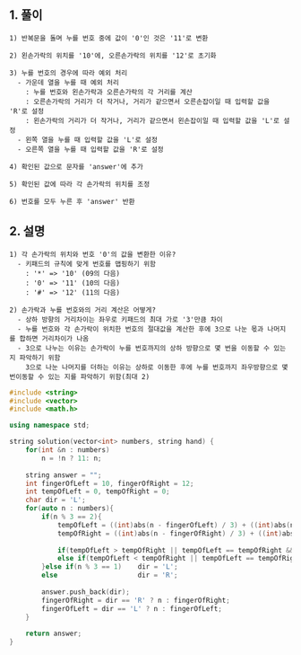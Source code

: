   ## 1. 풀이
    1) 반복문을 돌며 누를 번호 중에 값이 '0'인 것은 '11'로 변환
    
    2) 왼손가락의 위치를 '10'에, 오른손가락의 위치를 '12'로 초기화
    
    3) 누를 번호의 경우에 따라 예외 처리
      - 가운데 열을 누를 때 예외 처리
        : 누를 번호와 왼손가락과 오른손가락의 각 거리를 계산
        : 오른손가락의 거리가 더 작거나, 거리가 같으면서 오른손잡이일 때 입력할 값을 'R'로 설정
        : 왼손가락의 거리가 더 작거나, 거리가 같으면서 왼손잡이일 때 입력할 값을 'L'로 설정
      - 왼쪽 열을 누를 때 입력할 값을 'L'로 설정
      - 오른쪽 열을 누를 때 입력할 값을 'R'로 설정   
      
    4) 확인된 값으로 문자를 'answer'에 추가
    
    5) 확인된 값에 따라 각 손가락의 위치를 조정
    
    6) 번호를 모두 누른 후 'answer' 반환

  ## 2. 설명
    1) 각 손가락의 위치와 번호 '0'의 값을 변환한 이유?
      - 키패드의 규칙에 맞게 번호를 맵핑하기 위함
        : '*' => '10' (09의 다음)
        : '0' => '11' (10의 다음) 
        : '#' => '12' (11의 다음)
        
    2) 손가락과 누를 번호와의 거리 계산은 어떻게?
      - 상하 방향의 거리차이는 좌우로 키패드의 최대 가로 '3'만큼 차이
      - 누를 번호와 각 손가락이 위치한 번호의 절대값을 계산한 후에 3으로 나눈 몫과 나머지를 합하면 거리차이가 나옴
      - 3으로 나누는 이유는 손가락이 누를 번호까지의 상하 방향으로 몇 번을 이동할 수 있는지 파악하기 위함
        3으로 나눈 나머지를 더하는 이유는 상하로 이동한 후에 누를 번호까지 좌우방향으로 몇번이동할 수 있는 지를 파악하기 위함(최대 2)

```c++
#include <string>
#include <vector>
#include <math.h>

using namespace std;

string solution(vector<int> numbers, string hand) {
    for(int &n : numbers)
        n = !n ? 11: n;
    
    string answer = "";
    int fingerOfLeft = 10, fingerOfRight = 12;
    int tempOfLeft = 0, tempOfRight = 0;
    char dir = 'L';
    for(auto n : numbers){
        if(n % 3 == 2){
            tempOfLeft = ((int)abs(n - fingerOfLeft) / 3) + ((int)abs(n - fingerOfLeft) % 3);
            tempOfRight = ((int)abs(n - fingerOfRight) / 3) + ((int)abs(n - fingerOfRight) % 3);
            
            if(tempOfLeft > tempOfRight || tempOfLeft == tempOfRight && !hand.compare("right"))         dir = 'R';
            else if(tempOfLeft < tempOfRight || tempOfLeft == tempOfRight && !hand.compare("left"))     dir = 'L';
        }else if(n % 3 == 1)    dir = 'L';
        else                    dir = 'R';
        
        answer.push_back(dir);
        fingerOfRight = dir == 'R' ? n : fingerOfRight;
        fingerOfLeft = dir == 'L' ? n : fingerOfLeft;        
    }
    
    return answer;
}
```
